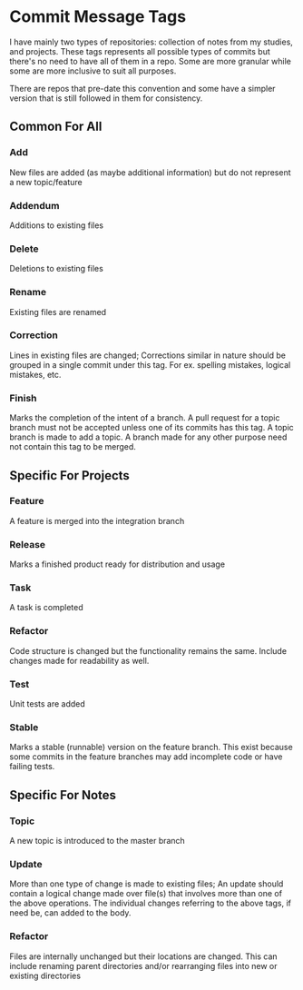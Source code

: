 # Commit Message Tags

I have mainly two types of repositories: collection of notes from my studies,
and projects. These tags represents all possible types of commits but there's
no need to have all of them in a repo. Some are more granular while some are
more inclusive to suit all purposes.

There are repos that pre-date this convention and some have a simpler version
that is still followed in them for consistency.

## Common For All

### Add

New files are added (as maybe additional information) but do not represent a
new topic/feature

### Addendum

Additions to existing files

### Delete

Deletions to existing files

### Rename

Existing files are renamed

### Correction

Lines in existing files are changed; Corrections similar in nature should be grouped
in a single commit under this tag. For ex. spelling mistakes, logical mistakes, etc.

### Finish

Marks the completion of the intent of a branch. A pull request for a topic branch
must not be accepted unless one of its commits has this tag. A topic branch is made
to add a topic. A branch made for any other purpose need not contain this tag to
be merged.

## Specific For Projects

### Feature

A feature is merged into the integration branch

### Release

Marks a finished product ready for distribution and usage

### Task

A task is completed

### Refactor <!-- markdownlint-disable MD024 -->

Code structure is changed but the functionality remains the same. Include changes
made for readability as well.

### Test

Unit tests are added

### Stable

Marks a stable (runnable) version on the feature branch. This exist because some
commits in the feature branches may add incomplete code or have failing tests.

## Specific For Notes

### Topic

A new topic is introduced to the master branch

### Update

More than one type of change is made to existing files; An update should contain
a logical change made over file(s) that involves more than one of the above operations.
The individual changes referring to the above tags, if need be, can added to the
body.

### Refactor

Files are internally unchanged but their locations are changed. This can include
renaming parent directories and/or rearranging files into new or existing directories
